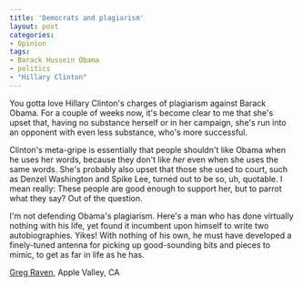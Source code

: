 ```yaml
---
title: 'Democrats and plagiarism'
layout: post
categories:
- Opinion
tags:
- Barack Hussein Obama
- politics
- "Hillary Clinton"
---
```


You gotta love Hillary Clinton's charges of plagiarism against Barack Obama. For a couple of weeks now, it's become clear to me that she's upset that, having no substance herself or in her campaign, she's run into an opponent with even less substance, who's more successful.  
  
Clinton's meta-gripe is essentially that people shouldn't like Obama when he uses her words, because they don't like *her* even when she uses the same words. She's probably also upset that those she used to court, such as Denzel Washington and Spike Lee, turned out to be so, uh, quotable. I mean really: These people are good enough to support her, but to parrot what they say? Out of the question.

I'm not defending Obama's plagiarism. Here's a man who has done virtually nothing with his life, yet found it incumbent upon himself to write two autobiographies. Yikes! With nothing of his own, he must have developed a finely-tuned antenna for picking up good-sounding bits and pieces to mimic, to get as far in life as he has.

[Greg Raven](https://www.gregraven.org/), Apple Valley, CA
